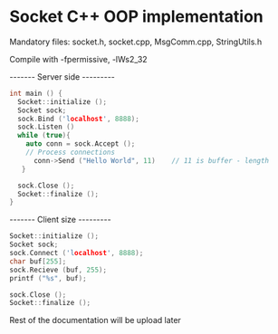 # Socket C++ OOP implementation

Mandatory files: socket.h, socket.cpp, MsgComm.cpp, StringUtils.h

Compile with -fpermissive, -lWs2_32

------- Server side ---------
```C++
int main () {
  Socket::initialize ();
  Socket sock;
  sock.Bind ('localhost', 8888);
  sock.Listen ()
  while (true){
    auto conn = sock.Accept ();
    // Process connections
      conn->Send ("Hello World", 11)    // 11 is buffer - length
   }

  sock.Close ();
  Socket::finalize ();
}
```

------- Client size ---------

```C++
Socket::initialize ();
Socket sock;
sock.Connect ('localhost', 8888);
char buf[255];
sock.Recieve (buf, 255);
printf ("%s", buf);

sock.Close ();
Socket::finalize ();

```

Rest of the documentation will be upload later
